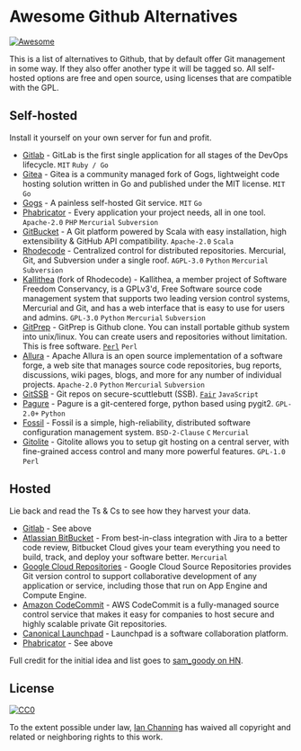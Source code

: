 # Awesome Github Alternatives

[![Awesome](https://awesome.re/badge.svg)](https://awesome.re)

This is a list of alternatives to Github, that by default offer Git management in some way. If they also offer another type it will be tagged so. All self-hosted options are free and open source, using licenses that are compatible with the GPL.

## Self-hosted

Install it yourself on your own server for fun and profit.

- [Gitlab](https://about.gitlab.com/) - GitLab is the first single application for all stages of the DevOps lifecycle. `MIT` `Ruby / Go`
- [Gitea](https://gitea.io/en-US/) - Gitea is a community managed fork of Gogs, lightweight code hosting solution written in Go and published under the MIT license. `MIT` `Go`
- [Gogs](https://gogs.io/) - A painless self-hosted Git service. `MIT` `Go`
- [Phabricator](https://phacility.com/phabricator/) - Every application your project needs, all in one tool. `Apache-2.0` `PHP` `Mercurial` `Subversion`
- [GitBucket](https://gitbucket.github.io/) - A Git platform powered by Scala with easy installation, high extensibility & GitHub API compatibility. `Apache-2.0` `Scala`
- [Rhodecode](https://rhodecode.com/) - Centralized control for distributed repositories. Mercurial, Git, and Subversion under a single roof. `AGPL-3.0` `Python` `Mercurial` `Subversion`
- [Kallithea](https://kallithea-scm.org/) (fork of Rhodecode) - Kallithea, a member project of Software Freedom Conservancy, is a GPLv3'd, Free Software source code management system that supports two leading version control systems, Mercurial and Git, and has a web interface that is easy to use for users and admins. `GPL-3.0` `Python` `Mercurial` `Subversion`
- [GitPrep](http://gitprep.yukikimoto.com/) - GitPrep is Github clone. You can install portable github system into unix/linux. You can create users and repositories without limitation. This is free software. [`Perl`][2] `Perl`
- [Allura](https://allura.apache.org/) - Apache Allura is an open source implementation of a software forge, a web site that manages source code repositories, bug reports, discussions, wiki pages, blogs, and more for any number of individual projects. `Apache-2.0` `Python` `Mercurial` `Subversion`
- [GitSSB](https://git.scuttlebot.io/%25n92DiQh7ietE%2BR%2BX%2FI403LQoyf2DtR3WQfCkDKlheQU%3D.sha256) - Git repos on secure-scuttlebutt (SSB). [`Fair`][3] `JavaScript`
- [Pagure](https://pagure.io/pagure) - Pagure is a git-centered forge, python based using pygit2. `GPL-2.0+` `Python`
- [Fossil](https://fossil-scm.org) - Fossil is a simple, high-reliability, distributed software configuration management system. `BSD-2-Clause` `C` `Mercurial`
- [Gitolite](http://gitolite.com/gitolite/) - Gitolite allows you to setup git hosting on a central server, with fine-grained access control and many more powerful features. `GPL-1.0` `Perl`

## Hosted

Lie back and read the Ts & Cs to see how they harvest your data.

- [Gitlab](https://about.gitlab.com/) - See above
- [Atlassian BitBucket](https://bitbucket.org/) - From best-in-class integration with Jira to a better code review, Bitbucket Cloud gives your team everything you need to build, track, and deploy your software better. `Mercurial`
- [Google Cloud Repositories](https://cloud.google.com/source-repositories/) - Google Cloud Source Repositories provides Git version control to support collaborative development of any application or service, including those that run on App Engine and Compute Engine.
- [Amazon CodeCommit](https://aws.amazon.com/codecommit/) - AWS CodeCommit is a fully-managed source control service that makes it easy for companies to host secure and highly scalable private Git repositories.
- [Canonical Launchpad](https://launchpad.net/) - Launchpad is a software collaboration platform.
- [Phabricator](https://phacility.com/phabricator/) - See above

Full credit for the initial idea and list goes to [sam_goody on HN][1].

## License

[![CC0](http://mirrors.creativecommons.org/presskit/buttons/88x31/svg/cc-zero.svg)](https://creativecommons.org/publicdomain/zero/1.0/)

To the extent possible under law, [Ian Channing](https://ianchanning.com) has waived all copyright and related or neighboring rights to this work.

[1]: https://news.ycombinator.com/item?id=17254141
[2]: https://opensource.org/licenses/Artistic-2.0
[3]: https://en.wikipedia.org/wiki/Fair_License

